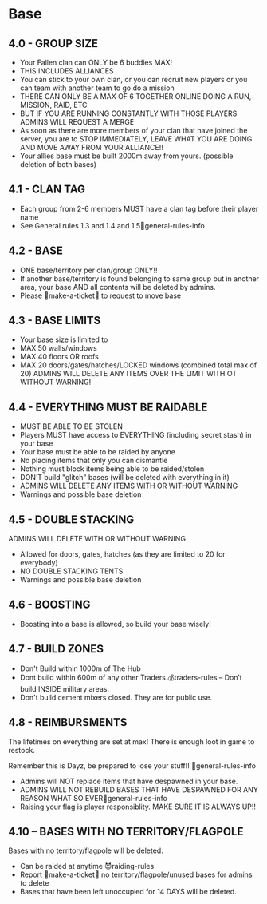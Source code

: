 # Base

## 4.0 - GROUP SIZE
- Your Fallen clan can ONLY be 6 buddies MAX!
- THIS INCLUDES ALLIANCES
- You can stick to your own clan, or you can recruit new players or you can team with another team to go do a mission 
- THERE CAN ONLY BE A MAX OF 6 TOGETHER ONLINE DOING A RUN, MISSION, RAID, ETC 
- BUT IF YOU ARE RUNNING CONSTANTLY WITH THOSE PLAYERS ADMINS WILL REQUEST A MERGE
- As soon as there are more members of your clan that have joined the server, you are to STOP IMMEDIATELY, LEAVE WHAT YOU ARE DOING AND MOVE AWAY FROM YOUR ALLIANCE!!
- Your allies base must be built 2000m away from yours. (possible deletion of both bases)

## 4.1 - CLAN TAG 
- Each group from 2-6 members MUST have a clan tag before their player name
- See General rules 1.3 and 1.4 and 1.5🎱general-rules-info 

## 4.2 - BASE
- ONE base/territory per clan/group ONLY!!
- If another base/territory is found belonging to same group but in another area, your base AND all contents will be deleted by admins.
- Please 📝make-a-ticket📝 to request to move base

## 4.3 - BASE LIMITS 
- Your base size is limited to 
- MAX 50 walls/windows
- MAX 40 floors OR roofs
- MAX 20 doors/gates/hatches/LOCKED windows (combined total max of 20)
ADMINS WILL DELETE ANY ITEMS OVER THE LIMIT WITH OT WITHOUT WARNING!

## 4.4 - EVERYTHING MUST BE RAIDABLE
- MUST BE ABLE TO BE STOLEN
- Players MUST have access to EVERYTHING (including secret stash) in your base
- Your base must be able to be raided by anyone
- No placing items that only you can dismantle
- Nothing must block items being able to be raided/stolen
- DON’T build "glitch" bases (will be deleted with everything in it)
- ADMINS WILL DELETE ANY ITEMS WITH OR WITHOUT WARNING
- Warnings and possible base deletion

## 4.5 - DOUBLE STACKING
ADMINS WILL DELETE WITH OR WITHOUT WARNING
- Allowed for doors, gates, hatches (as they are limited to 20 for everybody)
- NO DOUBLE STACKING TENTS
- Warnings and possible base deletion 

## 4.6 - BOOSTING
- Boosting into a base is allowed, so build your base wisely!

## 4.7 - BUILD ZONES
 - Don't Build within 1000m of The Hub
 - Dont build within 600m of any other Traders 💰traders-rules 
 – Don’t build INSIDE military areas.
 - Don't build cement mixers closed. They are for public use.

## 4.8 - REIMBURSMENTS
The lifetimes on everything are set at max! There is enough loot in game to restock.

Remember this is Dayz, be prepared to lose your stuff!! 🎱general-rules-info 

- Admins will NOT replace items that have despawned in your base. 
- ADMINS WILL NOT REBUILD BASES THAT HAVE DESPAWNED FOR ANY REASON WHAT SO EVER🎱general-rules-info 
- Raising your flag is player responsiblity. MAKE SURE IT IS ALWAYS UP!!

## 4.10 – BASES WITH NO TERRITORY/FLAGPOLE 
Bases with no territory/flagpole will be deleted.

- Can be raided at anytime 😈raiding-rules 
- Report 📝make-a-ticket📝 no territory/flagpole/unused bases for admins to delete 
- Bases that have been left unoccupied for 14 DAYS  will be deleted.
